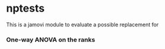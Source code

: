 # nptests
This is a jamovi module to evaluate a possible replacement for
### One-way ANOVA on the ranks
